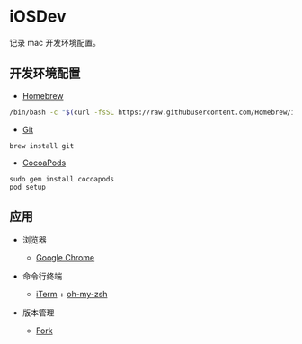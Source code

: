 # iOSDev
记录 mac 开发环境配置。

## 开发环境配置

* [Homebrew](https://brew.sh/)

```sh
/bin/bash -c "$(curl -fsSL https://raw.githubusercontent.com/Homebrew/install/master/install.sh)"
```

* [Git](https://git-scm.com/)

```shell
brew install git
```

* [CocoaPods](https://cocoapods.org/)

```shell
sudo gem install cocoapods
pod setup
```

## 应用

* 浏览器
    * [Google Chrome](https://www.google.com.tw/chrome/browser/desktop/index.html)

* 命令行终端
  *  [iTerm](https://www.iterm2.com/) + [oh-my-zsh](http://ohmyz.sh/) 

* 版本管理
  * [Fork](https://git-fork.com/)